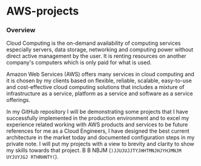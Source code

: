 # AWS-projects
### Overview
Cloud Computing is the on-demand availability of computing services especially servers, data storage, networking and computing power without direct active management by the user. It is renting resources on another company's computers which is only paid for what is used.

Amazon Web Services (AWS) offers many services in cloud computing and it is chosen by my clients based on flexible, reliable, scalable, easy-to-use and cost-effective cloud computing solutions that includes a mixture of infrastructure as a service, platform as a service and software as a service offerings.

In my GitHub repository I will be demonstrating some projects that I have successfully implemented in the production environment and to excel my experience related working with AWS products and services to be future references for me as a Cloud Engineers, I have designed the best current architecture in the market today and documented configuration steps in my private note. I will put my projects with a view to brevity and clarity to show my skills towards that project.
B B NBJM
(```)JJUJUJJTYJHHTMNJHJYHJMNJM
UYJUYJGJ
RTHRHNTY(```).
